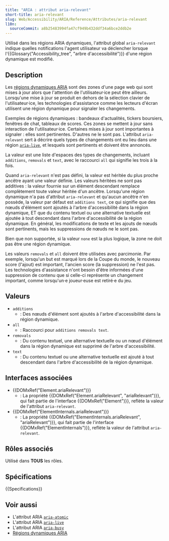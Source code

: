 ```yaml
---
title: "ARIA : attribut aria-relevant"
short-title: aria-relevant
slug: Web/Accessibility/ARIA/Reference/Attributes/aria-relevant
l10n:
  sourceCommit: a8b25483994fa47cf949b432ddf34a6bce2ddb2e
---
```


Utilisé dans les régions ARIA dynamiques, l'attribut global `aria-relevant` indique quelles notifications l'agent utilisateur va déclencher lorsque l'{{Glossary("Accessibility_tree", "arbre d'accessibilité")}} d'une région dynamique est modifié.

## Description

Les [régions dynamiques ARIA](/fr/docs/Web/Accessibility/ARIA/Guides/Live_regions) sont des zones d'une page web qui sont mises à jour alors que l'attention de l'utilisateur·ice peut être ailleurs. Lorsqu'une mise à jour se produit en dehors de la sélection clavier de l'utilisateur·ice, les technologies d'assistance comme les lecteurs d'écran utilisent une région dynamique pour signaler les changements.

Exemples de régions dynamiques&nbsp;: bandeaux d'actualités, tickers boursiers, fenêtres de chat, tableaux de scores. Ces zones se mettent à jour sans interaction de l'utilisateur·ice. Certaines mises à jour sont importantes à signaler&nbsp;: elles sont pertinentes. D'autres ne le sont pas. L'attribut `aria-relevant` sert à décrire quels types de changements ont eu lieu dans une région [`aria-live`](/fr/docs/Web/Accessibility/ARIA/Reference/Attributes/aria-live), et lesquels sont pertinents et doivent être annoncés.

La valeur est une liste d'espaces des types de changements, incluant `additions`, `removals` et `text`, avec le raccourci `all` qui signifie les trois à la fois.

Quand `aria-relevant` n'est pas défini, la valeur est héritée du plus proche ancêtre ayant une valeur définie. Les valeurs héritées ne sont pas additives&nbsp;: la valeur fournie sur un élément descendant remplace complètement toute valeur héritée d'un ancêtre. Lorsqu'une région dynamique n'a pas d'attribut `aria-relevant` et qu'aucun ancêtre n'en possède, la valeur par défaut est `additions text`, ce qui signifie que des nœuds d'élément sont ajoutés à l'arbre d'accessibilité dans la région dynamique, ET que du contenu textuel ou une alternative textuelle est ajoutée à tout descendant dans l'arbre d'accessibilité de la région dynamique. En général, les modifications de texte et les ajouts de nœuds sont pertinents, mais les suppressions de nœuds ne le sont pas.

Bien que non supportée, si la valeur `none` est la plus logique, la zone ne doit pas être une région dynamique.

Les valeurs `removals` et `all` doivent être utilisées avec parcimonie. Par exemple, lorsqu'un but est marqué lors de la Coupe du monde, le nouveau score (l'ajout) est important, l'ancien score (la suppression) ne l'est pas. Les technologies d'assistance n'ont besoin d'être informées d'une suppression de contenu que si celle-ci représente un changement important, comme lorsqu'un·e joueur·euse est retiré·e du jeu.

## Valeurs

- `additions`
  - : Des nœuds d'élément sont ajoutés à l'arbre d'accessibilité dans la région dynamique.
- `all`
  - : Raccourci pour `additions removals text`.
- `removals`
  - : Du contenu textuel, une alternative textuelle ou un nœud d'élément dans la région dynamique est supprimé de l'arbre d'accessibilité.
- `text`
  - : Du contenu textuel ou une alternative textuelle est ajouté à tout descendant dans l'arbre d'accessibilité de la région dynamique.

## Interfaces associées

- {{DOMxRef("Element.ariaRelevant")}}
  - : La propriété {{DOMxRef("Element.ariaRelevant", "ariaRelevant")}}, qui fait partie de l'interface {{DOMxRef("Element")}}, reflète la valeur de l'attribut `aria-relevant`.
- {{DOMxRef("ElementInternals.ariaRelevant")}}
  - : La propriété {{DOMxRef("ElementInternals.ariaRelevant", "ariaRelevant")}}, qui fait partie de l'interface {{DOMxRef("ElementInternals")}}, reflète la valeur de l'attribut `aria-relevant`.

## Rôles associés

Utilisé dans **TOUS** les rôles.

## Spécifications

{{Specifications}}

## Voir aussi

- L'attribut ARIA [`aria-atomic`](/fr/docs/Web/Accessibility/ARIA/Reference/Attributes/aria-atomic)
- L'attribut ARIA [`aria-live`](/fr/docs/Web/Accessibility/ARIA/Reference/Attributes/aria-live)
- L'attribut ARIA [`aria-busy`](/fr/docs/Web/Accessibility/ARIA/Reference/Attributes/aria-busy)
- [Régions dynamiques ARIA](/fr/docs/Web/Accessibility/ARIA/Guides/Live_regions)
